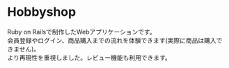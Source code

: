 # Hobbyshop

Ruby on Railsで制作したWebアプリケーションです。  
会員登録やログイン、商品購入までの流れを体験できます(実際に商品は購入できません)。  
より再現性を重視しました。レビュー機能も利用できます。
